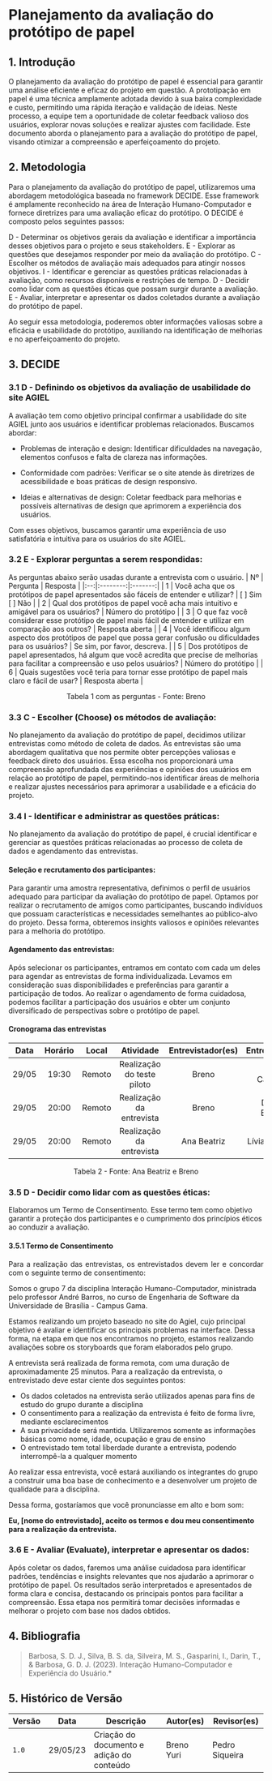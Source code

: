 # Planejamento da avaliação do protótipo de papel

## 1. Introdução
O planejamento da avaliação do protótipo de papel é essencial para garantir uma análise eficiente e eficaz do projeto em questão. A prototipação em papel é uma técnica amplamente adotada devido à sua baixa complexidade e custo, permitindo uma rápida iteração e validação de ideias. Neste processo, a equipe tem a oportunidade de coletar feedback valioso dos usuários, explorar novas soluções e realizar ajustes com facilidade. Este documento aborda o planejamento para a avaliação do protótipo de papel, visando otimizar a compreensão e aperfeiçoamento do projeto.

## 2. Metodologia
Para o planejamento da avaliação do protótipo de papel, utilizaremos uma abordagem metodológica baseada no framework DECIDE. Esse framework é amplamente reconhecido na área de Interação Humano-Computador e fornece diretrizes para uma avaliação eficaz do protótipo. O DECIDE é composto pelos seguintes passos:

D - Determinar os objetivos gerais da avaliação e identificar a importância desses objetivos para o projeto e seus stakeholders.
E - Explorar as questões que desejamos responder por meio da avaliação do protótipo.
C - Escolher os métodos de avaliação mais adequados para atingir nossos objetivos.
I - Identificar e gerenciar as questões práticas relacionadas à avaliação, como recursos disponíveis e restrições de tempo.
D - Decidir como lidar com as questões éticas que possam surgir durante a avaliação.
E - Avaliar, interpretar e apresentar os dados coletados durante a avaliação do protótipo de papel.

Ao seguir essa metodologia, poderemos obter informações valiosas sobre a eficácia e usabilidade do protótipo, auxiliando na identificação de melhorias e no aperfeiçoamento do projeto.

## 3. DECIDE

### 3.1 D - Definindo os objetivos da avaliação de usabilidade do site AGIEL
A avaliação tem como objetivo principal confirmar a usabilidade do site AGIEL junto aos usuários e identificar problemas relacionados. Buscamos abordar:

- Problemas de interação e design: Identificar dificuldades na navegação, elementos confusos e falta de clareza nas informações.

- Conformidade com padrões: Verificar se o site atende às diretrizes de acessibilidade e boas práticas de design responsivo.

- Ideias e alternativas de design: Coletar feedback para melhorias e possíveis alternativas de design que aprimorem a experiência dos usuários.

Com esses objetivos, buscamos garantir uma experiência de uso satisfatória e intuitiva para os usuários do site AGIEL.

### 3.2 E - Explorar perguntas a serem respondidas:
As perguntas abaixo serão usadas durante a entrevista com o usuário.
| Nº | Pergunta | Resposta |
|:--:|:--------:|:-------:|
| 1  | Você acha que os protótipos de papel apresentados são fáceis de entender e utilizar? | [ ] Sim<br>[ ] Não |
| 2  | Qual dos protótipos de papel você acha mais intuitivo e amigável para os usuários? | Número do protótipo |
| 3  | O que faz você considerar esse protótipo de papel mais fácil de entender e utilizar em comparação aos outros? | Resposta aberta |
| 4  | Você identificou algum aspecto dos protótipos de papel que possa gerar confusão ou dificuldades para os usuários? | Se sim, por favor, descreva. |
| 5  | Dos protótipos de papel apresentados, há algum que você acredita que precise de melhorias para facilitar a compreensão e uso pelos usuários? | Número do protótipo |
| 6  | Quais sugestões você teria para tornar esse protótipo de papel mais claro e fácil de usar? | Resposta aberta |

<figcaption align="center">Tabela 1 com as perguntas - Fonte: Breno</figcaption>

### 3.3 C - Escolher (Choose) os métodos de avaliação:
No planejamento da avaliação do protótipo de papel, decidimos utilizar entrevistas como método de coleta de dados. As entrevistas são uma abordagem qualitativa que nos permite obter percepções valiosas e feedback direto dos usuários. Essa escolha nos proporcionará uma compreensão aprofundada das experiências e opiniões dos usuários em relação ao protótipo de papel, permitindo-nos identificar áreas de melhoria e realizar ajustes necessários para aprimorar a usabilidade e a eficácia do projeto.

### 3.4 I - Identificar e administrar as questões práticas:
No planejamento da avaliação do protótipo de papel, é crucial identificar e gerenciar as questões práticas relacionadas ao processo de coleta de dados e agendamento das entrevistas.

#### Seleção e recrutamento dos participantes:
Para garantir uma amostra representativa, definimos o perfil de usuários adequado para participar da avaliação do protótipo de papel. Optamos por realizar o recrutamento de amigos como participantes, buscando indivíduos que possuam características e necessidades semelhantes ao público-alvo do projeto. Dessa forma, obteremos insights valiosos e opiniões relevantes para a melhoria do protótipo.

#### Agendamento das entrevistas:
Após selecionar os participantes, entramos em contato com cada um deles para agendar as entrevistas de forma individualizada. Levamos em consideração suas disponibilidades e preferências para garantir a participação de todos. Ao realizar o agendamento de forma cuidadosa, podemos facilitar a participação dos usuários e obter um conjunto diversificado de perspectivas sobre o protótipo de papel.

#### Cronograma das entrevistas

| Data  | Horário | Local  |         Atividade          | Entrevistador(es) | Entrevistado(s)  |
|:-----:|:-------:|:------:|:--------------------------:|:-----------------:|:----------------:|
| 29/05 |  19:30  | Remoto | Realização do teste piloto |    Breno          |  Bruno Camargos  |
| 29/05 |  20:00  | Remoto |  Realização da entrevista  |    Breno          | Danielle Barbosa |
| 29/05 |  20:00  | Remoto |  Realização da entrevista  |    Ana Beatriz    |  Lívia Rodrigues |
<figcaption align="center">Tabela 2 - Fonte: Ana Beatriz e Breno</figcaption>

### 3.5 D - Decidir como lidar com as questões éticas:
Elaboramos um Termo de Consentimento. Esse termo tem como objetivo garantir a proteção dos participantes e o cumprimento dos princípios éticos ao conduzir a avaliação.

#### 3.5.1 Termo de Consentimento

<p align="justify">
Para a realização das entrevistas, os entrevistados devem ler e concordar com o seguinte termo de consentimento:

Somos o grupo 7 da disciplina Interação Humano-Computador, ministrada pelo professor André Barros, no curso de Engenharia de Software da Universidade de Brasília - Campus Gama.

Estamos realizando um projeto baseado no site do Agiel, cujo principal objetivo é avaliar e identificar os principais problemas na interface. Dessa forma, na etapa em que nos encontramos no projeto, estamos realizando avaliações sobre os storyboards que foram elaborados pelo grupo.

A entrevista será realizada de forma remota, com uma duração de aproximadamente 25 minutos. Para a realização da entrevista, o entrevistado deve estar ciente dos seguintes pontos:

<ul>
  <li>Os dados coletados na entrevista serão utilizados apenas para fins de estudo do grupo durante a disciplina</li>
  <li>O consentimento para a realização da entrevista é feito de forma livre, mediante esclarecimentos</li>
  <li>A sua privacidade será mantida. Utilizaremos somente as informações básicas como nome, idade, ocupação e grau de ensino</li>
  <li>O entrevistado tem total liberdade durante a entrevista, podendo interrompê-la a qualquer momento</li>
</ul>

Ao realizar essa entrevista, você estará auxiliando os integrantes do grupo a construir uma boa base de conhecimento e a desenvolver um projeto de qualidade para a disciplina.

Dessa forma, gostaríamos que você pronunciasse em alto e bom som:
</p>
<b>Eu, [nome do entrevistado], aceito os termos e dou meu consentimento para a realização da entrevista.</b>

### 3.6 E - Avaliar (Evaluate), interpretar e apresentar os dados:
Após coletar os dados, faremos uma análise cuidadosa para identificar padrões, tendências e insights relevantes que nos ajudarão a aprimorar o protótipo de papel. Os resultados serão interpretados e apresentados de forma clara e concisa, destacando os principais pontos para facilitar a compreensão. Essa etapa nos permitirá tomar decisões informadas e melhorar o projeto com base nos dados obtidos.

## 4. Bibliografia
> Barbosa, S. D. J., Silva, B. S. da, Silveira, M. S., Gasparini, I., Darin, T., & Barbosa, G. D. J. (2023). Interação Humano-Computador e Experiência do Usuário.*

## 5. Histórico de Versão
| Versão | Data | Descrição | Autor(es) | Revisor(es) |
|--|--|--|--|--|
| `1.0` | 29/05/23 | Criação do documento e adição do conteúdo | Breno Yuri | Pedro Siqueira |
